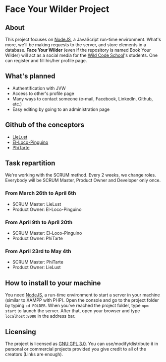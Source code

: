 # Face Your Wilder Project

## About

This project focuses on [NodeJS](https://nodejs.org/), a JavaScript run-time environment. What's more, we'll be making requests to the server, and store elements in a database.
**Face Your Wilder** (even if the repository is named Book Your Wilder) will act as a social media for the [Wild Code School](https://wildcodeschool.fr)'s students. One can register and fill his/her profile page.

## What's planned

* Authentification with JVW
* Access to other's profile page
* Many ways to contact someone (e-mail, Facebook, LinkedIn, Github, etc.)
* Easy editing by going to an administration page

## Github of the conceptors

* [LieLust](https://github.com/LieLust)
* [El-Loco-Pinguino](https://github.com/El-Loco-Pinguino)
* [PhiTarte](https://github.com/PhiTarte)

## Task repartition

We're working with the SCRUM method. Every 2 weeks, we change roles. Everybody will be SCRUM Master, Product Owner and Developer only once.

### From March 26th to April 6th
* SCRUM Master: LieLust
* Product Owner: El-Loco-Pinguino

### From April 9th to April 20th
* SCRUM Master: El-Loco-Pinguino
* Product Owner: PhiTarte

### From April 23rd to May 4th
* SCRUM Master: PhiTarte
* Product Owner: LieLust

## How to install to your machine
You need [NodeJS](https://nodejs.org), a run-time environment to start a server in your machine (similar to XAMPP with PHP). Open the console and go to the project folder by typing `cd FOLDER`. When you've reached the project folder, type `npm start` to launch the server. After that, open your browser and type `localhost:8080` in the address bar.

## Licensing
The project is licensed as [GNU GPL 3.0](https://www.gnu.org/licenses/gpl-3.0.en.html). You can use/modify/distribute it in personal or commercial projects provided you give credit to all of the creators (Links are enough).